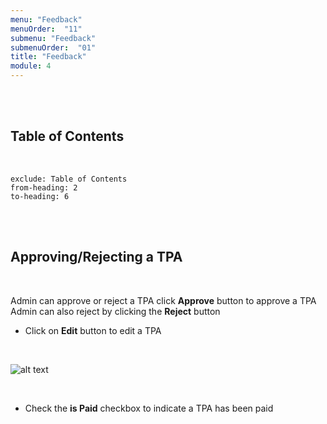 ```yaml
---
menu: "Feedback"
menuOrder:  "11"
submenu: "Feedback"
submenuOrder:  "01"
title: "Feedback"
module: 4
---
```


<br />
<br />

## Table of Contents

<br />

```toc
exclude: Table of Contents
from-heading: 2
to-heading: 6
```

<br />
<br />


## Approving/Rejecting a TPA
<br />

Admin can approve or reject a TPA
      click **Approve** button to approve a TPA
Admin can also reject by clicking the **Reject** button

* Click on **Edit** button to edit a TPA



<br />

![alt text](/images/TPA.png "Title")

<br />


* Check the **is Paid** checkbox to indicate a TPA has been paid

<br />

<!-- ![alt text](/images/newauthorizationcodebtn.png "Title")

<br /> -->

 <!-- * Enter Email address
 * Click on **Verify** button to send activation link to your email


<br />

![alt text](/images/ContentProviderbtn.png "Title")

<br />

* A mail has been sent to your mail for account activation

<br />

![alt text](/images/ConfirmMail.png "Title")

<br />

* Click on the **Activate** button to activate account

<br />

![alt text](/images/EmailActivate.png "Title")

<br />

* Enter User First Name and Surname

<br />

 ![alt text](/images/ContentCreatorSignupform.png "Title")

<br />

* Enter new password, retype new password
* Click on Agree to terms and conditions
* Click on <b>SignUp</b> button to direct User to Content Creator Page



 -->
